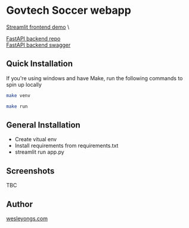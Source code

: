 # Govtech Soccer webapp

[Streamlit frontend demo](https://wesleyongs-govtech-soccer-frontend-app-42cw17.streamlitapp.com/) \

[FastAPI backend repo](https://github.com/Wesleyongs/Govtech-FastAPI) \
[FastAPI backend swagger](http://ec2-13-212-176-7.ap-southeast-1.compute.amazonaws.com/docs)

## Quick Installation

If you're using windows and have Make, run the following commands to spin up locally
```bash
make venv
```
```bash
make run
```

## General Installation

- Create vitual env
- Install requirements from requirements.txt
- streamlit run app.py

## Screenshots
TBC

## Author
[wesleyongs.com](https:wesleyongs.com)
